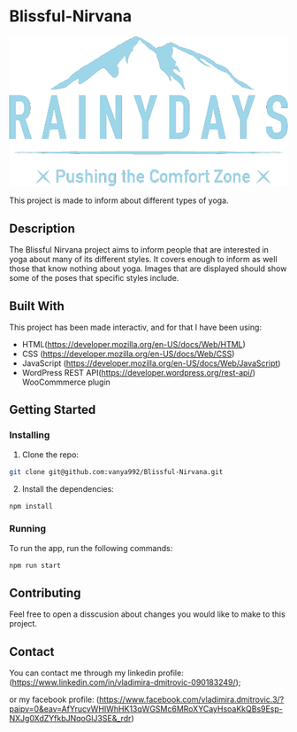 # Blissful-Nirvana

![image](images/logo_lg.PNG)

This project is made to inform about different types of yoga.

## Description
The Blissful Nirvana project aims to inform people that are interested in yoga about many of its different styles. It covers enough to inform as well those that know nothing about yoga. Images that are displayed should show some of the poses that specific styles include.

## Built With

This project has been made interactiv, and for that I have been using:

- HTML(https://developer.mozilla.org/en-US/docs/Web/HTML)
- CSS (https://developer.mozilla.org/en-US/docs/Web/CSS)
- JavaScript (https://developer.mozilla.org/en-US/docs/Web/JavaScript)
- WordPress REST API(https://developer.wordpress.org/rest-api/) WooCommmerce plugin

## Getting Started

### Installing

1. Clone the repo:

```bash
git clone git@github.com:vanya992/Blissful-Nirvana.git
```

2. Install the dependencies:

```bash
npm install
```

### Running

To run the app, run the following commands:

```bash
npm run start
```

## Contributing

Feel free to open a disscusion about changes you would like to make to this project.

## Contact


You can contact me through my linkedin profile: (https://www.linkedin.com/in/vladimira-dmitrovic-090183249/);

or my facebook profile: (https://www.facebook.com/vladimira.dmitrovic.3/?paipv=0&eav=AfYrucvWHIWhHK13qWGSMc6MRoXYCayHsoaKkQBs9Esp-NXJg0XdZYfkbJNqoGlJ3SE&_rdr)

